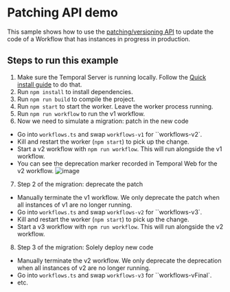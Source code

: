 # Patching API demo

This sample shows how to use the [patching/versioning API](https://docs.temporal.io/docs/typescript/patching/) to update the code of a Workflow that has instances in progress in production.

## Steps to run this example

1. Make sure the Temporal Server is running locally. Follow the [Quick install guide](https://docs.temporal.io/docs/server/quick-install) to do that.
2. Run `npm install` to install dependencies.
3. Run `npm run build` to compile the project.
4. Run `npm start` to start the worker. Leave the worker process running.
5. Run `npm run workflow` to run the v1 workflow.
6. Now we need to simulate a migration: patch in the new code

- Go into `workflows.ts` and swap `workflows-v1` for ``workflows-v2`.
- Kill and restart the worker (`npm start`) to pick up the change.
- Start a v2 workflow with `npm run workflow`. This will run alongside the v1 workflow.
- You can see the deprecation marker recorded in Temporal Web for the v2 workflow.
  ![image](https://user-images.githubusercontent.com/6764957/139673361-35d61b38-ab94-401e-ae7b-feaa52eae8c6.png)

7. Step 2 of the migration: deprecate the patch

- Manually terminate the v1 workflow. We only deprecate the patch when all instances of v1 are no longer running.
- Go into `workflows.ts` and swap `workflows-v2` for ``workflows-v3`.
- Kill and restart the worker (`npm start`) to pick up the change.
- Start a v3 workflow with `npm run workflow`. This will run alongside the v2 workflow.

8. Step 3 of the migration: Solely deploy new code

- Manually terminate the v2 workflow. We only deprecate the deprecation when all instances of v2 are no longer running.
- Go into `workflows.ts` and swap `workflows-v3` for ``workflows-vFinal`.
- etc.

